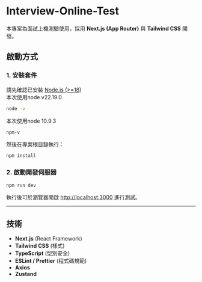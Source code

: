 # Interview-Online-Test

本專案為面試上機測驗使用，採用 **Next.js (App Router)** 與 **Tailwind CSS** 開發。  

## 啟動方式

### 1. 安裝套件
請先確認已安裝 [Node.js (>=18)](https://nodejs.org/)  
本次使用node v22.19.0
```bash
node -v
```
本次使用node 10.9.3
```bash
npm-v
```
然後在專案根目錄執行：
```bash
npm install
```
### 2. 啟動開發伺服器
```bash
npm run dev
```

執行後可於瀏覽器開啟 [http://localhost:3000](http://localhost:3000) 進行測試。

---

## 技術
- **Next.js** (React Framework)
- **Tailwind CSS** (樣式)
- **TypeScript** (型別安全)
- **ESLint / Prettier** (程式碼規範)
- **Axios**
- **Zustand**
